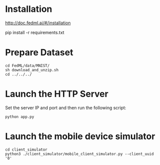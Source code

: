 # Installation
http://doc.fedml.ai/#/installation

pip install -r requirements.txt

# Prepare Dataset
```
cd FedML/data/MNIST/
sh download_and_unzip.sh
cd ../../../
```

# Launch the HTTP Server
Set the server IP and port and then run the following script:
```
python app.py
```

# Launch the mobile device simulator
```
cd client_simulator
python3 ./client_simulator/mobile_client_simulator.py --client_uuid '0'
```